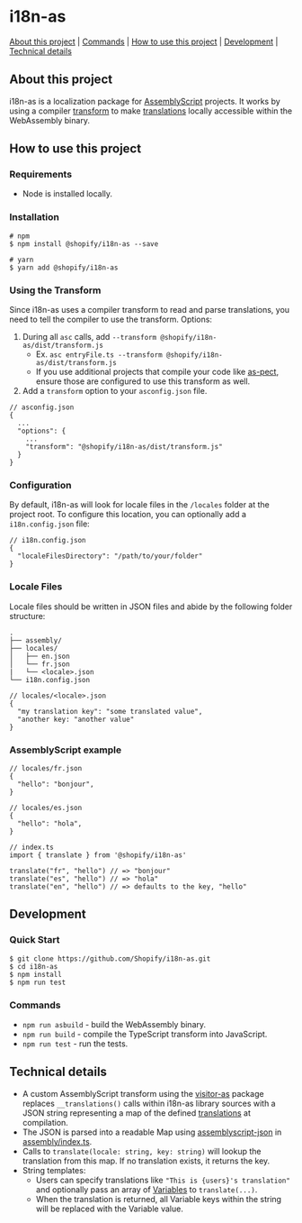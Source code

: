 # i18n-as

[About this project](#about-this-project) | [Commands](#commands) | [How to use this project](#how-to-use-this-project) | [Development](#development) | [Technical details](#technical-details)

## About this project
i18n-as is a localization package for [AssemblyScript](https://www.assemblyscript.org/) projects.
It works by using a compiler [transform](https://github.com/Shopify/i18n-as/blob/master/assembly/transform.ts) to make [translations](https://github.com/Shopify/i18n-as/tree/master/tests/integration/translations) locally accessible within the WebAssembly binary. 

## How to use this project
### Requirements
- Node is installed locally.

### Installation
```
# npm
$ npm install @shopify/i18n-as --save

# yarn
$ yarn add @shopify/i18n-as
```

### Using the Transform
Since i18n-as uses a compiler transform to read and parse translations, you need to tell the compiler to use the transform. Options:
  1. During all `asc` calls, add `--transform @shopify/i18n-as/dist/transform.js`
      - Ex. `asc entryFile.ts --transform @shopify/i18n-as/dist/transform.js`
      - If you use additional projects that compile your code like [as-pect](https://github.com/jtenner/as-pect), ensure those are configured to use this transform as well.
  2. Add a `transform` option to your `asconfig.json` file.
  ```
  // asconfig.json
  {
    ...
    "options": {
      ...
      "transform": "@shopify/i18n-as/dist/transform.js"
    }
  }
  ```

### Configuration
By default, i18n-as will look for locale files in the `/locales` folder at the project root. To configure this location, you can optionally add a `i18n.config.json` file:
```
// i18n.config.json
{
  "localeFilesDirectory": "/path/to/your/folder"
}
```


### Locale Files
Locale files should be written in JSON files and abide by the following folder structure:
```
.
├── assembly/
├── locales/
│   ├── en.json
│   └── fr.json
|   └── <locale>.json
└── i18n.config.json
```

```
// locales/<locale>.json
{
  "my translation key": "some translated value",
  "another key: "another value"
}
```

### AssemblyScript example

```
// locales/fr.json
{
  "hello": "bonjour",
}
```
```
// locales/es.json
{
  "hello": "hola",
}
```
```
// index.ts
import { translate } from '@shopify/i18n-as'

translate("fr", "hello") // => "bonjour"
translate("es", "hello") // => "hola"
translate("en", "hello") // => defaults to the key, "hello"
```

## Development
### Quick Start
```
$ git clone https://github.com/Shopify/i18n-as.git
$ cd i18n-as
$ npm install
$ npm run test
```

### Commands
* `npm run asbuild` - build the WebAssembly binary.
* `npm run build` - compile the TypeScript transform into JavaScript.
* `npm run test` - run the tests.

## Technical details
- A custom AssemblyScript transform using the [visitor-as](https://github.com/willemneal/visitor-as) package replaces `__translations()` calls within i18n-as library sources with a JSON string representing a map of the defined [translations](https://github.com/Shopify/i18n-as/tree/209fcd3fbce742aca38f85314f8cbc8fec444198/tests/integration/translations) at compilation.
- The JSON is parsed into a readable Map using [assemblyscript-json](https://github.com/nearprotocol/assemblyscript-json) in [assembly/index.ts](https://github.com/Shopify/i18n-as/blob/209fcd3fbce742aca38f85314f8cbc8fec444198/assembly/index.ts).
- Calls to `translate(locale: string, key: string)` will lookup the translation from this map. If no translation exists, it returns the key. 
- String templates:
  - Users can specify translations like `"This is {users}'s translation"` and optionally pass an array of [Variables](https://github.com/Shopify/i18n-as/blob/209fcd3fbce742aca38f85314f8cbc8fec444198/assembly/index.ts#L3-L11) to `translate(...)`. 
  - When the translation is returned, all Variable keys within the string will be replaced with the Variable value.

